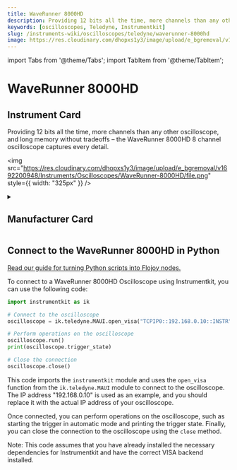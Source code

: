 ```yaml
---
title: WaveRunner 8000HD
description: Providing 12 bits all the time, more channels than any other oscilloscope, and long memory without tradeoffs – the WaveRunner 8000HD 8 channel oscilloscope captures every detail.
keywords: [oscilloscopes, Teledyne, Instrumentkit]
slug: /instruments-wiki/oscilloscopes/teledyne/waverunner-8000hd
image: https://res.cloudinary.com/dhopxs1y3/image/upload/e_bgremoval/v1692200948/Instruments/Oscilloscopes/WaveRunner-8000HD/file.png
---
```


import Tabs from '@theme/Tabs';
import TabItem from '@theme/TabItem';

# WaveRunner 8000HD

## Instrument Card

<div className="flex">

<div>

Providing 12 bits all the time, more channels than any other oscilloscope, and long memory without tradeoffs – the WaveRunner 8000HD 8 channel oscilloscope captures every detail.

</div>

<img src="https://res.cloudinary.com/dhopxs1y3/image/upload/e_bgremoval/v1692200948/Instruments/Oscilloscopes/WaveRunner-8000HD/file.png" style={{ width: "325px" }} />

</div>

<details>
<summary><h2>Manufacturer Card</h2></summary>

<img src="https://res.cloudinary.com/dhopxs1y3/image/upload/v1692125958/Instruments/Vendor%20Logos/Teledyne.png" style={{ width: "100%", objectFit: "cover" }} />

Teledyne LeCroy is an American manufacturer of oscilloscopes, protocol analyzers and other test equipment. LeCroy is now a subsidiary of Teledyne Technologies. <a href="https://www.teledynelecroy.com/">Website</a>.

<ul>
  <li>Headquarters: USA</li>
  <li>Yearly Revenue (millions, USD): 5458.6</li>
</ul>
</details>

## Connect to the WaveRunner 8000HD in Python

[Read our guide for turning Python scripts into Flojoy nodes.](https://docs.flojoy.ai/custom-nodes/creating-custom-node/)


<Tabs>
<TabItem value="Instrumentkit" label="Instrumentkit">

To connect to a WaveRunner 8000HD Oscilloscope using Instrumentkit, you can use the following code:

```python
import instrumentkit as ik

# Connect to the oscilloscope
oscilloscope = ik.teledyne.MAUI.open_visa("TCPIP0::192.168.0.10::INSTR")

# Perform operations on the oscilloscope
oscilloscope.run()
print(oscilloscope.trigger_state)

# Close the connection
oscilloscope.close()
```

This code imports the `instrumentkit` module and uses the `open_visa` function from the `ik.teledyne.MAUI` module to connect to the oscilloscope. The IP address "192.168.0.10" is used as an example, and you should replace it with the actual IP address of your oscilloscope.

Once connected, you can perform operations on the oscilloscope, such as starting the trigger in automatic mode and printing the trigger state. Finally, you can close the connection to the oscilloscope using the `close` method.

Note: This code assumes that you have already installed the necessary dependencies for Instrumentkit and have the correct VISA backend installed.

</TabItem>
</Tabs>